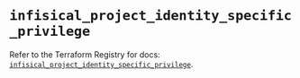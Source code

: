 # `infisical_project_identity_specific_privilege`

Refer to the Terraform Registry for docs: [`infisical_project_identity_specific_privilege`](https://registry.terraform.io/providers/infisical/infisical/0.15.41/docs/resources/project_identity_specific_privilege).
